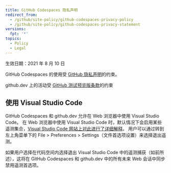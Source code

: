 ```yaml
---
title: GitHub Codespaces 隐私声明
redirect_from:
  - /github/site-policy/github-codespaces-privacy-policy
  - /github/site-policy/github-codespaces-privacy-statement
versions:
  fpt: '*'
topics:
  - Policy
  - Legal
---
```


生效日期：2021 年 8 月 10 日

GitHub Codespaces 的使用受 [GitHub 隐私声明](/github/site-policy/github-privacy-statement)的约束。

github.dev 上的活动受 [GitHub 测试预览版条款](/github/site-policy/github-terms-of-service#j-beta-previews)的约束

## 使用 Visual Studio Code

GitHub Codespaces 和 github.dev 允许在 Web 浏览器中使用 Visual Studio Code。 在 Web 浏览器中使用 Visual Studio Code 时，默认情况下会启用某些遥测集合，[Visual Studio Code 网站上对此进行了详细解释](https://code.visualstudio.com/docs/getstarted/telemetry)。 用户可以通过转到左上角菜单下的 File > Preferences > Settings（文件首选项设置）来选择退出遥测。

如果用户选择在代码空间内选择退出 Visual Studio Code 中的遥测捕获（如前所述），这将在 GitHub Codespaces 和 github.dev 中的所有未来 Web 会话中同步禁用遥测首选项。

